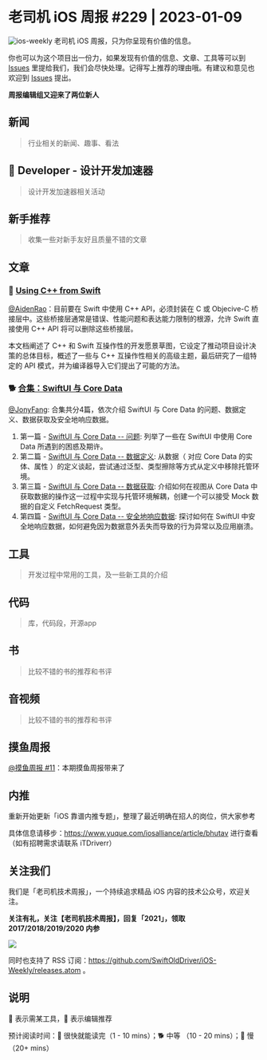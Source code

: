# 老司机 iOS 周报 #229 | 2023-01-09

![ios-weekly](https://github.com/SwiftOldDriver/iOS-Weekly/blob/master/assets/ios-weekly.png?raw=true)
老司机 iOS 周报，只为你呈现有价值的信息。

你也可以为这个项目出一份力，如果发现有价值的信息、文章、工具等可以到 [Issues](https://github.com/SwiftOldDriver/iOS-Weekly/issues) 里提给我们，我们会尽快处理。记得写上推荐的理由哦。有建议和意见也欢迎到 [Issues](https://github.com/SwiftOldDriver/iOS-Weekly/issues) 提出。

**周报编辑组又迎来了两位新人**

## 新闻

> 行业相关的新闻、趣事、看法

##  Developer - 设计开发加速器

> 设计开发加速器相关活动

## 新手推荐

> 收集一些对新手友好且质量不错的文章

## 文章

### 🐢 [Using C++ from Swift](https://github.com/zoecarver/swift/blob/docs/interop-roadmap/docs/CppInteroperability/ForwardVision.md)

[@AidenRao](https://weibo.com/AidenRao)：目前要在 Swift 中使用 C++ API，必须封装在 C 或 Objecive-C 桥接层中。这些桥接层通常是错误、性能问题和表达能力限制的根源，允许 Swift 直接使用 C++ API 将可以删除这些桥接层。

本文档阐述了 C++ 和 Swift 互操作性的开发愿景草图，它设定了推动项目设计决策的总体目标，概述了一些与 C++ 互操作性相关的高级主题，最后研究了一组特定的 API 模式，并为编译器导入它们提出了可能的方法。

### 🐕 [合集：SwiftUI 与 Core Data](https://www.fatbobman.com/tags/swiftui/)

[@JonyFang](https://github.com/jonyfang): 合集共分4篇，依次介绍 SwiftUI 与 Core Data 的问题、数据定义、数据获取及安全地响应数据。

1. 第一篇 - [SwiftUI 与 Core Data -- 问题](https://www.fatbobman.com/posts/modern-Core-Data-Problem/): 列举了一些在 SwiftUI 中使用 Core Data 所遇到的困惑及期许。
2. 第二篇 - [SwiftUI 与 Core Data -- 数据定义](https://www.fatbobman.com/posts/modern-Core-Data-Data-definition/): 从数据（ 对应 Core Data 的实体、属性 ）的定义谈起，尝试通过泛型、类型擦除等方式从定义中移除托管环境。
3. 第三篇 - [SwiftUI 与 Core Data -- 数据获取](https://www.fatbobman.com/posts/modern-Core-Data-fetcher/): 介绍如何在视图从 Core Data 中获取数据的操作这一过程中实现与托管环境解耦，创建一个可以接受 Mock 数据的自定义 FetchRequest 类型。
4. 第四篇 - [SwiftUI 与 Core Data -- 安全地响应数据](https://www.fatbobman.com/posts/modern-Core-Data-Respond-Data-safely/): 探讨如何在 SwiftUI 中安全地响应数据，如何避免因为数据意外丢失而导致的行为异常以及应用崩溃。

## 工具

> 开发过程中常用的工具，及一些新工具的介绍

## 代码

> 库，代码段，开源app

## 书

> 比较不错的书的推荐和书评

## 音视频

> 比较不错的书的推荐和书评

## 摸鱼周报

[@摸鱼周报 #11](https://mp.weixin.qq.com/s/hE9wYlLX8F1sKjIF5eIPVQ)：本期摸鱼周报带来了

## 内推

重新开始更新「iOS 靠谱内推专题」，整理了最近明确在招人的岗位，供大家参考

具体信息请移步：https://www.yuque.com/iosalliance/article/bhutav 进行查看（如有招聘需求请联系 iTDriverr）

## 关注我们

我们是「老司机技术周报」，一个持续追求精品 iOS 内容的技术公众号，欢迎关注。

**关注有礼，关注【老司机技术周报】，回复「2021」，领取 2017/2018/2019/2020 内参**

![](https://github.com/SwiftOldDriver/iOS-Weekly/blob/master/assets/qrcode_for_wechat.jpg?raw=true)

同时也支持了 RSS 订阅：https://github.com/SwiftOldDriver/iOS-Weekly/releases.atom 。

## 说明

🚧 表示需某工具，🌟 表示编辑推荐

预计阅读时间：🐎 很快就能读完（1 - 10 mins）；🐕 中等 （10 - 20 mins）；🐢 慢（20+ mins）
